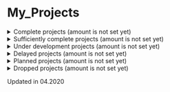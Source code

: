# My_Projects

<details>
  <summary>Complete projects (amount is not set yet)</summary>
  
</details>

<details>
  <summary>Sufficiently complete projects (amount is not set yet)</summary>
  
</details>

<details>
  <summary>Under development projects (amount is not set yet)</summary>
  [Guessing-game-for-mentoring](https://github.com/EskalonaD/Guessing-game-for-mentoring)
</details>

<details>
  <summary>Delayed projects (amount is not set yet)</summary>
  
</details>

<details>
  <summary>Planned projects (amount is not set yet)</summary>
  
</details>

<details>
  <summary>Dropped projects (amount is not set yet)</summary>
  
</details>

Updated in 04.2020